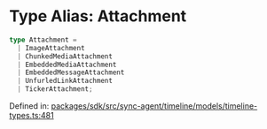 # Type Alias: Attachment

```ts
type Attachment = 
  | ImageAttachment
  | ChunkedMediaAttachment
  | EmbeddedMediaAttachment
  | EmbeddedMessageAttachment
  | UnfurledLinkAttachment
  | TickerAttachment;
```

Defined in: [packages/sdk/src/sync-agent/timeline/models/timeline-types.ts:481](https://github.com/towns-protocol/towns/blob/0db1fd0ac7258e8db8cedfb6183e8eade8284fa1/packages/sdk/src/sync-agent/timeline/models/timeline-types.ts#L481)
